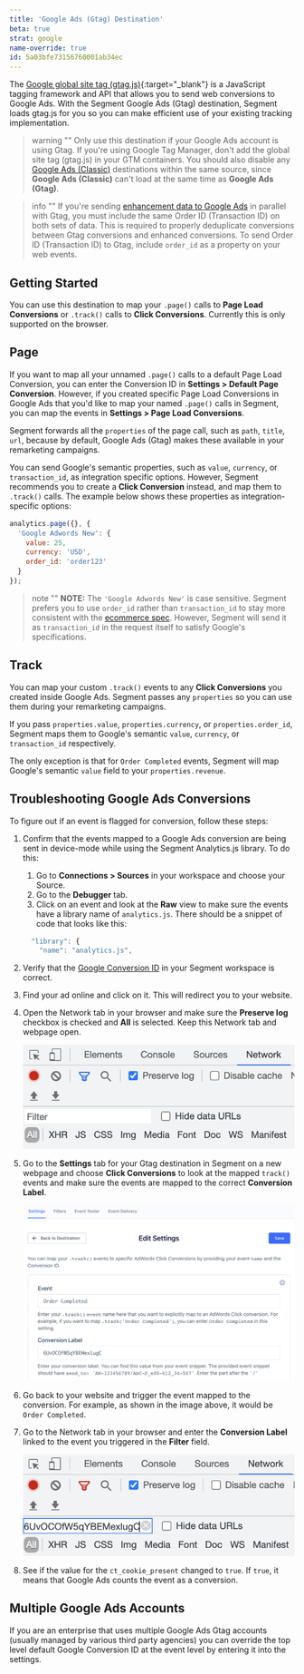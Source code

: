 ```yaml
---
title: 'Google Ads (Gtag) Destination'
beta: true
strat: google
name-override: true
id: 5a03bfe73156760001ab34ec
---
```


The [Google global site tag (gtag.js)](https://support.google.com/google-ads/answer/7548399?hl=en){:target="_blank"} is a JavaScript tagging framework and API that allows you to send web conversions to Google Ads. With the Segment Google Ads (Gtag) destination, Segment loads gtag.js for you so you can make efficient use of your existing tracking implementation.

> warning ""
> Only use this destination if your Google Ads account is using Gtag. If you're using Google Tag Manager, don't add the global site tag (gtag.js) in your GTM containers. You should also disable any [Google Ads (Classic)](/docs/connections/destinations/catalog/adwords/) destinations within the same source, since **Google Ads (Classic)** can't load at the same time as **Google Ads (Gtag)**.

> info ""
> If you're sending [enhancement data to Google Ads](/docs/connections/destinations/catalog/actions-google-enhanced-conversions/) in parallel with Gtag, you must include the same Order ID (Transaction ID) on both sets of data. This is required to properly deduplicate conversions between Gtag conversions and enhanced conversions. To send Order ID (Transaction ID) to Gtag, include `order_id` as a property on your web events. 

## Getting Started

You can use this destination to map your `.page()` calls to **Page Load Conversions** or `.track()` calls to **Click Conversions**. Currently this is only supported on the browser.

## Page

If you want to map all your unnamed `.page()` calls to a default Page Load Conversion, you can enter the Conversion ID in **Settings > Default Page Conversion**. However, if you created specific Page Load Conversions in Google Ads that you'd like to map your named `.page()` calls in Segment, you can map the events in **Settings > Page Load Conversions**.

Segment forwards all the `properties` of the page call, such as `path`, `title`, `url`, because by default, Google Ads (Gtag) makes these available in your remarketing campaigns.

You can send Google's semantic properties, such as `value`, `currency`, or `transaction_id`, as integration specific options. However, Segment recommends you to  create a **Click Conversion** instead, and map them to `.track()` calls. The example below shows these properties as integration-specific options:

```javascript
analytics.page({}, {
  'Google Adwords New': {
    value: 25,
    currency: 'USD',
    order_id: 'order123'
  }
});
```

> note ""
> **NOTE:** The `'Google Adwords New'` is case sensitive. Segment prefers you to use `order_id` rather than  `transaction_id` to stay more consistent with the [ecommerce spec](/docs/connections/spec/ecommerce/v2). However, Segment will send it as `transaction_id` in the request itself to satisfy Google's specifications.

## Track

You can map your custom `.track()` events to any **Click Conversions** you created inside Google Ads. Segment passes any `properties` so you can use them during your remarketing campaigns.

If you pass `properties.value`, `properties.currency`, or `properties.order_id`, Segment maps them to Google's semantic `value`, `currency`, or `transaction_id` respectively.

The only exception is that for `Order Completed` events, Segment will map Google's semantic `value` field to your `properties.revenue`.

## Troubleshooting Google Ads Conversions
To figure out if an event is flagged for conversion, follow these steps:
1. Confirm that the events mapped to a Google Ads conversion are being sent in device-mode while using the Segment Analytics.js library. To do this:
    1. Go to **Connections > Sources** in your workspace and choose your Source.
    2. Go to the **Debugger** tab.
    3. Click on an event and look at the **Raw** view to make sure the events have a library name of `analytics.js`. There should be a snippet of code that looks like this:

      ```js
        "library": {
          "name": "analytics.js",
      ```

2. Verify that the [Google Conversion ID](/docs/connections/destinations/catalog/google-ads-gtag/#google-conversion-id) in your Segment workspace is correct.
3. Find your ad online and click on it. This will redirect you to your website.
4. Open the Network tab in your browser and make sure the **Preserve log** checkbox is checked and **All** is selected. Keep this Network tab and webpage open.

      ![Network tab](../../images/network-tab.png)

5. Go to the **Settings** tab for your Gtag destination in Segment on a new webpage and choose **Click Conversions** to look at the mapped `track()` events and make sure the events are mapped to the correct **Conversion Label**.

      ![Edit Settings](../../images/conversion-settings.png)

6. Go back to your website and trigger the event mapped to the conversion. For example, as shown in the image above, it would be `Order Completed`.
7. Go to the Network tab in your browser and enter the **Conversion Label** linked to the event you triggered in the **Filter** field.

      ![Network tab](../../images/network-tab-search.png)

8. See if the value for the `ct_cookie_present` changed to `true`. If `true`, it means that Google Ads counts the event as a conversion.  

## Multiple Google Ads Accounts

If you are an enterprise that uses multiple Google Ads Gtag accounts (usually managed by various third party agencies) you can override the top level default Google Conversion ID at the event level by entering it into the settings.
